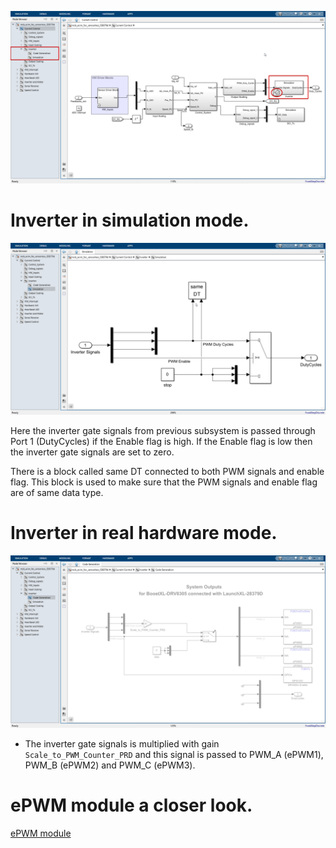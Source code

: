 ![alt text](../images/writings_image-23.png)

# Inverter in simulation mode.

![alt text](../images/writings_image-24.png)

Here the inverter gate signals from previous subsystem is passed through Port 1 (DutyCycles) if the Enable flag is high. If the Enable flag is low then the inverter gate signals are set to zero.

There is a block called same DT connected to both PWM signals and enable flag. This block is used to make sure that the PWM signals and enable flag are of same data type.

# Inverter in real hardware mode.

![alt text](../images/writings_image-25.png)

- The inverter gate signals is multiplied with gain `Scale_to_PWM_Counter_PRD` and this signal is passed to PWM_A (ePWM1), PWM_B (ePWM2) and PWM_C (ePWM3).

# ePWM module a closer look.

[ePWM module](./ePWM.md)
